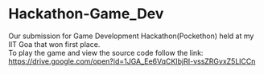 # Hackathon-Game_Dev
Our submission for Game Development Hackathon(Pockethon) held at my IIT Goa that won first place.<br>
To play the game and view the source code follow the link:<br>
https://drive.google.com/open?id=1JGA_Ee6VqCKIbjRI-vssZRGvxZ5LlCCn
